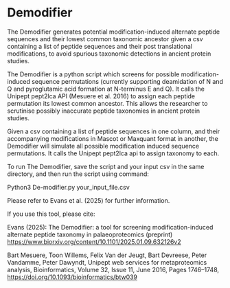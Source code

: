 # Demodifier
The Demodifier generates potential modification-induced alternate peptide sequences and their lowest common taxonomic ancestor given a csv containing a list of peptide sequences and their post translational modifications, to avoid spurious taxonomic detections in ancient protein studies.

The Demodifier is a python script which screens for possible modification-induced sequence permutations (currently supporting deamidation of N and Q and pyroglutamic acid formation at N-terminus E and Q). It calls the Unipept pept2lca API (Mesuere et al. 2016) to assign each peptide permutation its lowest common ancestor. This allows the researcher to scrutinise possibly inaccurate peptide taxonomies in ancient protein studies.

Given a csv containing a list of peptide sequences in one column, and their accompanying modifications in Mascot or Maxquant format in another, the Demodifier will simulate all possible modification induced sequence permutations. It calls the Unipept pept2lca api to assign taxonomy to each. 

To run The Demodifier, save the script and your input csv in the same directory, and then run the script using command:

Python3 De-modifier.py your_input_file.csv

Please refer to Evans et al. (2025) for further information.

If you use this tool, please cite:

Evans (2025): The Demodifier: a tool for screening modification-induced alternate peptide taxonomy in palaeoproteomics (preprint) https://www.biorxiv.org/content/10.1101/2025.01.09.632126v2

Bart Mesuere, Toon Willems, Felix Van der Jeugt, Bart Devreese, Peter Vandamme, Peter Dawyndt, Unipept web services for metaproteomics analysis, Bioinformatics, Volume 32, Issue 11, June 2016, Pages 1746–1748, https://doi.org/10.1093/bioinformatics/btw039
